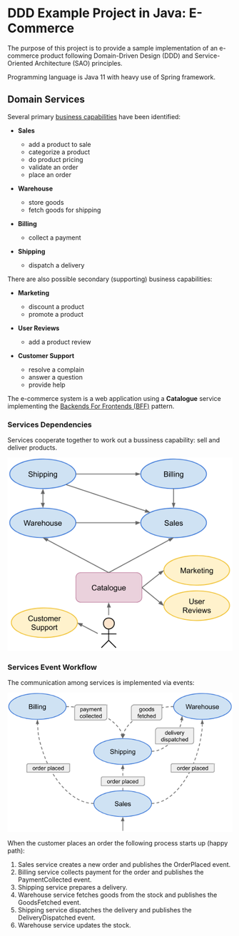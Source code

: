 # DDD Example Project in Java: E-Commerce

The purpose of this project is to provide a sample implementation of an e-commerce product following Domain-Driven Design (DDD) and Service-Oriented Architecture (SAO) principles.

Programming language is Java 11 with heavy use of Spring framework.

## Domain Services

Several primary [business capabilities][1] have been identified:

- **Sales**
  - add a product to sale
  - categorize a product
  - do product pricing
  - validate an order
  - place an order
  
- **Warehouse**
  - store goods
  - fetch goods for shipping
  
- **Billing**
  - collect a payment

- **Shipping**
  - dispatch a delivery

There are also possible secondary (supporting) business capabilities:

- **Marketing**
  - discount a product
  - promote a product
  
- **User Reviews**
  - add a product review
  
- **Customer Support**
  - resolve a complain
  - answer a question
  - provide help
  
The e-commerce system is a web application using a **Catalogue** service implementing the [Backends For Frontends (BFF)][2] pattern.

### Services Dependencies

Services cooperate together to work out a bussiness capability: sell and deliver products.

![Service Dependencies](services-dependencies.png)

### Services Event Workflow

The communication among services is implemented via events:

![Service Event Workflow](services-event-workflow.png)

When the customer places an order the following process starts up (happy path):

1. Sales service creates a new order and publishes the OrderPlaced event.
2. Billing service collects payment for the order and publishes the PaymentCollected event.
2. Shipping service prepares a delivery.
2. Warehouse service fetches goods from the stock and publishes the GoodsFetched event.
3. Shipping service dispatches the delivery and publishes the DeliveryDispatched event.
4. Warehouse service updates the stock.

[1]: http://bill-poole.blogspot.com/2008/07/value-chain-analysis.html
[2]: https://samnewman.io/patterns/architectural/bff/

